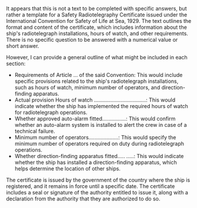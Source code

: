 It appears that this is not a text to be completed with specific answers, but rather a template for a Safety Radiotelegraphy Certificate issued under the International Convention for Safety of Life at Sea, 1929. The text outlines the format and content of the certificate, which includes information about the ship's radiotelegraph installations, hours of watch, and other requirements. There is no specific question to be answered with a numerical value or short answer.

However, I can provide a general outline of what might be included in each section:

* Requirements of Article ... of the said Convention: This would include specific provisions related to the ship's radiotelegraph installations, such as hours of watch, minimum number of operators, and direction-finding apparatus.
* Actual provision Hours of watch ...................................: This would indicate whether the ship has implemented the required hours of watch for radiotelegraph operations.
* Whether approved auto-alarm fitted................: This would confirm whether an auto-alarm system is installed to alert the crew in case of a technical failure.
* Minimum number of operators....................: This would specify the minimum number of operators required on duty during radiotelegraph operations.
* Whether direction-finding apparatus fitted..... .....: This would indicate whether the ship has installed a direction-finding apparatus, which helps determine the location of other ships.

The certificate is issued by the government of the country where the ship is registered, and it remains in force until a specific date. The certificate includes a seal or signature of the authority entitled to issue it, along with a declaration from the authority that they are authorized to do so.